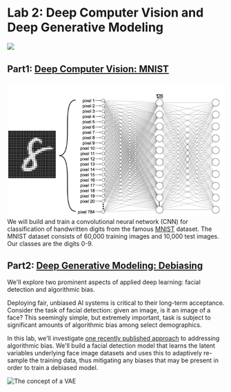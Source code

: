 # Lab 2: Deep Computer Vision and Deep Generative Modeling
<img src="https://i.ibb.co/BjLSRMM/ezgif-2-253dfd3f9097.gif" />


## Part1: [Deep Computer Vision: MNIST](https://github.com/Shahrullo/IntroToDeepLearning/blob/main/Lab2/Part1_MNIST.ipynb)


![MNIST](https://github.com/Shahrullo/IntroToDeepLearning/blob/main/Lab2/imgs/mnist.png)
We will build and train a convolutional neural network (CNN) for classification of handwritten digits from the famous [MNIST](http://yann.lecun.com/exdb/mnist/) dataset. The MNIST dataset consists of 60,000 training images and 10,000 test images. Our classes are the digits 0-9.


## Part2: [Deep Generative Modeling: Debiasing](https://github.com/Shahrullo/IntroToDeepLearning/blob/main/Lab2/Part2_Debiasing.ipynb)

We'll explore two prominent aspects of applied deep learning: facial detection and algorithmic bias.

Deploying fair, unbiased AI systems is critical to their long-term acceptance. Consider the task of facial detection: given an image, is it an image of a face? This seemingly simple, but extremely important, task is subject to significant amounts of algorithmic bias among select demographics.

In this lab, we'll investigate [one recently published approach](http://introtodeeplearning.com/AAAI_MitigatingAlgorithmicBias.pdf) to addressing algorithmic bias. We'll build a facial detection model that learns the latent variables underlying face image datasets and uses this to adaptively re-sample the training data, thus mitigating any biases that may be present in order to train a debiased model.

![The concept of a VAE](https://i.ibb.co/3s4S6Gc/vae.jpg)
